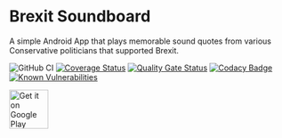 # Brexit Soundboard

A simple Android App that plays memorable sound quotes from various Conservative politicians that supported Brexit.

![GitHub CI](https://github.com/jameshnsears/BrexitSoundboard/workflows/GitHub%20CI/badge.svg?branch=master)
[![Coverage Status](https://coveralls.io/repos/github/jameshnsears/brexitsoundboard/badge.svg?branch=master)](https://coveralls.io/github/jameshnsears/brexitsoundboard?branch=master)
[![Quality Gate Status](https://sonarcloud.io/api/project_badges/measure?project=jameshnsears_brexitsoundboard&metric=alert_status)](https://sonarcloud.io/dashboard?id=jameshnsears_brexitsoundboard)
[![Codacy Badge](https://api.codacy.com/project/badge/Grade/bf868d627f754d1ea58be6fd22ac62b1)](https://app.codacy.com/manual/jameshnsears/brexitsoundboard?utm_source=github.com&utm_medium=referral&utm_content=jameshnsears/brexitsoundboard&utm_campaign=Badge_Grade_Dashboard)
[![Known Vulnerabilities](https://snyk.io/test/github/jameshnsears/brexitsoundboard/badge.svg)](https://snyk.io/test/github/jameshnsears/brexitsoundboard)

<a href="https://play.google.com/store/apps/details?id=na.brexitsoundboard&hl=en"><img alt="Get it on Google Play" src="https://play.google.com/intl/en_gb/badges/images/generic/en_badge_web_generic.png" height="70"/></a>
